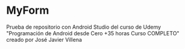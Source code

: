# MyForm
 Prueba de repositorio con Android Studio del curso de Udemy "Programación de Android desde Cero +35 horas Curso COMPLETO"
 creado por José Javier Villena
